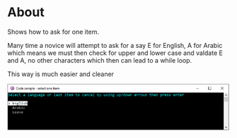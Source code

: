 ﻿# About

Shows how to ask for one item. 

Many time a novice will attempt to ask for a say E for English, A for Arabic which means we must then check for upper and lower case and valdate E and A, no other characters which then can lead to a while loop.

This way is much easier and cleaner

![Screen Shot](assets/ScreenShot.png)